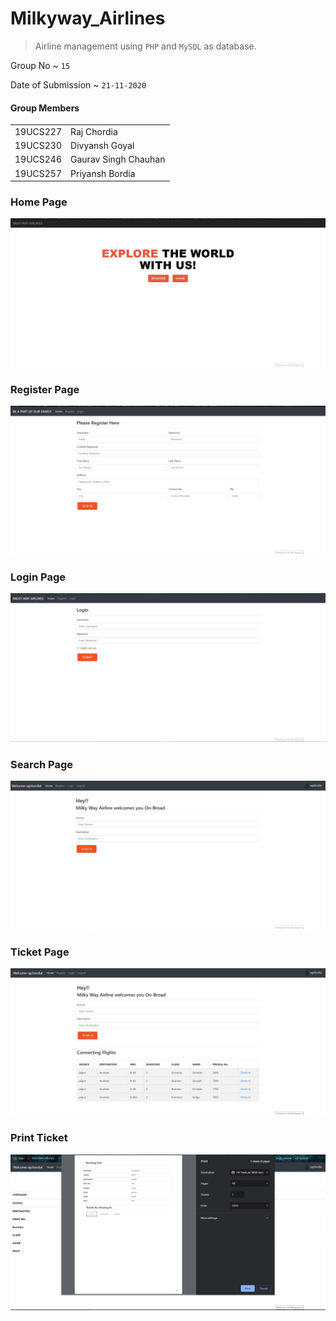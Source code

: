 # Milkyway_Airlines

> Airline management using `PHP` and `MySQL` as database.
>

Group No ~ `15`

Date of Submission ~ `21-11-2020`

#### Group Members

<table>
  <tr>
		<td> 19UCS227 </td> <td> Raj Chordia </td>
	</tr>
	<tr>
		<td>19UCS230 </td> <td>Divyansh Goyal </td>		
	</tr>
	<tr>
		<td>19UCS246 </td> <td> Gaurav Singh Chauhan </td>
	</tr>
	<tr>
		<td>19UCS257 </td> <td> Priyansh Bordia </td>
	</tr>
</table>

### Home Page
![Home](./Screenshots/home.jpg)

### Register Page
![Register](./Screenshots/register.jpg)

### Login Page
![Login](./Screenshots/login.jpg)

### Search Page
![Search](./Screenshots/welcome.jpg)

### Ticket Page
![Ticket](./Screenshots/welcome-search.jpg)

### Print Ticket
![Print](./Screenshots/print.jpg)
